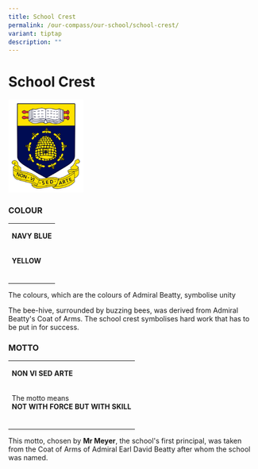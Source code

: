 ```yaml
---
title: School Crest
permalink: /our-compass/our-school/school-crest/
variant: tiptap
description: ""
---
```

<h1><strong>School Crest</strong></h1>
<div class="isomer-image-wrapper">
<img style="width: 30%;" height="auto" width="100%" alt="Beatty Logo" src="/images/BTlogo.png">
</div>
<h3><strong>COLOUR</strong></h3>
<table style="minWidth: 25px">
<colgroup>
<col>
</colgroup>
<tbody>
<tr>
<td rowspan="1" colspan="1">
<p><strong>NAVY BLUE</strong>
</p>
</td>
</tr>
<tr>
<td rowspan="1" colspan="1">
<p><strong>YELLOW</strong>
</p>
</td>
</tr>
<tr>
<td rowspan="1" colspan="1">
<p></p>
</td>
</tr>
</tbody>
</table>
<p>The colours, which are the colours of Admiral Beatty, symbolise unity</p>
<p>The bee-hive, surrounded by buzzing bees, was derived from Admiral Beatty's
Coat of Arms. The school crest symbolises hard work that has to be put
in for success.</p>
<h3><strong>MOTTO</strong></h3>
<table style="minWidth: 25px">
<colgroup>
<col>
</colgroup>
<tbody>
<tr>
<td rowspan="1" colspan="1">
<p><strong>NON VI SED ARTE</strong>
</p>
</td>
</tr>
<tr>
<td rowspan="1" colspan="1">
<p>The motto means
<br><strong>NOT WITH FORCE BUT WITH SKILL</strong>
</p>
</td>
</tr>
<tr>
<td rowspan="1" colspan="1">
<p></p>
</td>
</tr>
</tbody>
</table>
<p>This motto, chosen by <strong>Mr Meyer</strong>, the school's first principal,
was taken from the Coat of Arms of Admiral Earl David Beatty after whom
the school was named.</p>